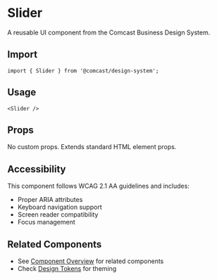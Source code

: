 # Slider

A reusable UI component from the Comcast Business Design System.

## Import

```tsx
import { Slider } from '@comcast/design-system';
```

## Usage

```tsx
<Slider />
```

## Props

No custom props. Extends standard HTML element props.
## Accessibility

This component follows WCAG 2.1 AA guidelines and includes:

- Proper ARIA attributes
- Keyboard navigation support
- Screen reader compatibility
- Focus management

## Related Components

- See [Component Overview](/docs/components) for related components
- Check [Design Tokens](/docs/tokens) for theming
